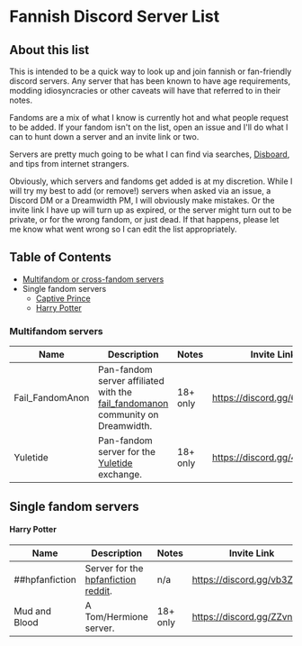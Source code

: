 # Fannish Discord Server List

## About this list

This is intended to be a quick way to look up and join fannish or fan-friendly discord servers. Any server that has been known to have age requirements, modding idiosyncracies or other caveats will have that referred to in their notes.

Fandoms are a mix of what I know is currently hot and what people request to be added. If your fandom isn't on the list, open an issue and I'll do what I can to hunt down a server and an invite link or two. 

Servers are pretty much going to be what I can find via searches, [Disboard](https://disboard.org "Disboard.org"), and tips from internet strangers. 

Obviously, which servers and fandoms get added is at my discretion. While I will try my best to add (or remove!) servers when asked via an issue, a Discord DM or a Dreamwidth PM, I will obviously make mistakes. Or the invite link I have up will turn up as expired, or the server might turn out to be private, or for the wrong fandom, or just dead. If that happens, please let me know what went wrong so I can edit the list appropriately.

## Table of Contents

- [Multifandom or cross-fandom servers](#Multifandom-servers)
- Single fandom servers
	- [Captive Prince](#Captive-Prince)
	- [Harry Potter](#Harry-Potter)


<!-- Fandom Template 
#### Fandom/server name

Description here.

**Notes:** 18+ only, etc
**Invite link:** <link>

TABLE TEMPLATE

| Name | Description | Notes | Invite Link |
| -- | -- | -- | -- |
| namae | descript | n/a | <link |

-->

### Multifandom servers

| Name | Description | Notes | Invite Link |
| -- | -- | -- | -- |
| Fail_FandomAnon | Pan-fandom server affiliated with the [fail_fandomanon](https://fail-fandomanon.dreamwidth.org/ "fail fandom anon community") community on Dreamwidth. | 18+ only | <https://discord.gg/6G2fx3D> |
| Yuletide | Pan-fandom server for the [Yuletide](https://archiveofourown.org/collections/yuletide2018/profile "Yuletide profile page on Archive of Our Own") exchange. | 18+ only | <https://discord.gg/49NXABD> |

<!-- #### Fail_FandomAnon

Pan-fandom server affiliated with the [fail_fandomanon](https://fail-fandomanon.dreamwidth.org/ "fail fandom anon community") community on Dreamwidth.

**Notes:** 18+ only
**Invite link:** <https://discord.gg/6G2fx3D>

#### Yuletide

Pan-fandom server for the [Yuletide](https://archiveofourown.org/collections/yuletide2018/profile "Yuletide profile page on Archive of Our Own") exchange.

**Notes:** 18+ only
**Invite link:** <https://discord.gg/49NXABD> -->

## Single fandom servers

<!-- #### Captive Prince

| Name | Description | Notes | Invite Link |
| -- | -- | -- | -- |
| namae | descript | n/a | <link> | -->

#### Harry Potter

| Name | Description | Notes | Invite Link |
| -- | -- | -- | -- |
| ##hpfanfiction | Server for the [hpfanfiction reddit](https://www.reddit.com/r/HPfanfiction/ "hp fanfiction reddit"). | n/a | <https://discord.gg/vb3Z7XQ> |
| Mud and Blood | A Tom/Hermione server. | 18+ only | <https://discord.gg/ZZvnUzn> |


